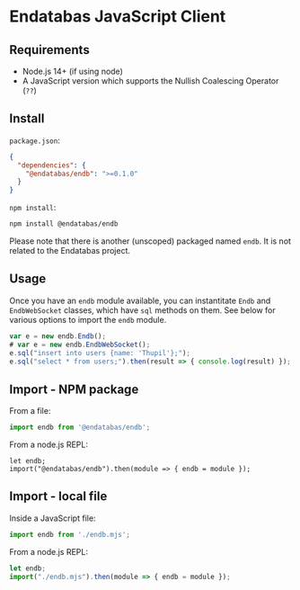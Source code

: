 # Endatabas JavaScript Client

## Requirements

* Node.js 14+ (if using node)
* A JavaScript version which supports the Nullish Coalescing Operator (`??`)

## Install

`package.json`:

```json
{
  "dependencies": {
    "@endatabas/endb": ">=0.1.0"
  }
}
```

`npm install`:

```sh
npm install @endatabas/endb
```

Please note that there is another (unscoped) packaged named `endb`.
It is not related to the Endatabas project.

## Usage

Once you have an `endb` module available, you can instantitate
`Endb` and `EndbWebSocket` classes, which have `sql` methods
on them.
See below for various options to import the `endb` module.

```javascript
var e = new endb.Endb();
# var e = new endb.EndbWebSocket();
e.sql("insert into users {name: 'Thupil'};");
e.sql("select * from users;").then(result => { console.log(result) });
```

## Import - NPM package

From a file:

```javascript
import endb from '@endatabas/endb';
```

From a node.js REPL:

```
let endb;
import("@endatabas/endb").then(module => { endb = module });
```

## Import - local file

Inside a JavaScript file:

```javascript
import endb from './endb.mjs';
```

From a node.js REPL:

```javascript
let endb;
import("./endb.mjs").then(module => { endb = module });
```
